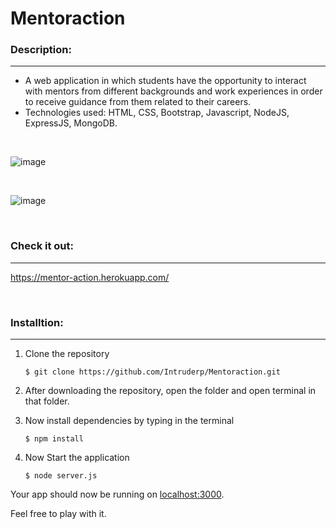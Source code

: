 # Mentoraction


### Description:
***
- A web application in which students have the opportunity to interact with mentors from different backgrounds
and work experiences in order to receive guidance from them related to their careers.
- Technologies used: HTML, CSS, Bootstrap, Javascript, NodeJS, ExpressJS, MongoDB.
<br>

![image](https://user-images.githubusercontent.com/86315404/194861545-f0aff0cf-d8e4-4f18-b36a-ca0e4719451a.png)

<br>

![image](https://user-images.githubusercontent.com/86315404/194861387-4304878a-e4be-4212-b015-708cfbdcb3eb.png)

<br>

### Check it out:
***
https://mentor-action.herokuapp.com/

<br>

### Installtion:
***
1. Clone the repository

	`$ git clone https://github.com/Intruderp/Mentoraction.git`
	
2. After downloading the repository, open the folder and open terminal in that folder.

3. Now install dependencies by typing in the terminal

	`$ npm install`
	
4. Now Start the application

	`$ node server.js`
	
Your app should now be running on [localhost:3000](http://localhost:3000/).

Feel free to play with it.
